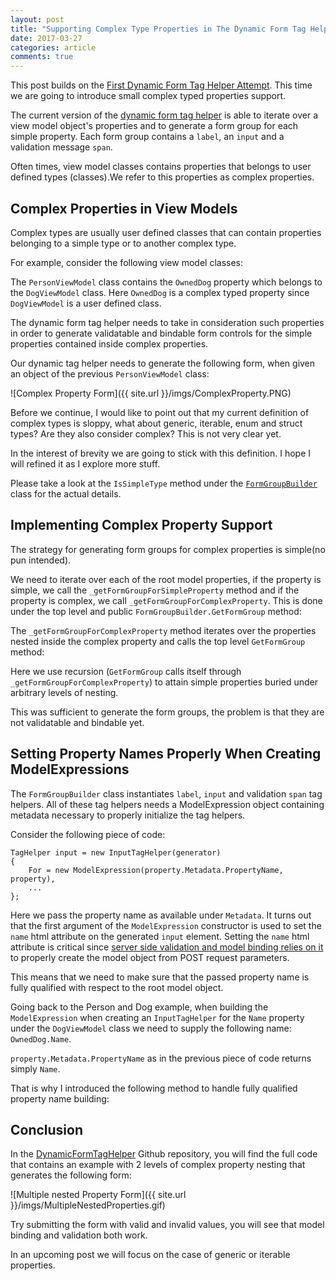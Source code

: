 ```yaml
---
layout: post
title: "Supporting Complex Type Properties in The Dynamic Form Tag Helper"
date: 2017-03-27
categories: article
comments: true
---
```


This post builds on the [First Dynamic Form Tag Helper Attempt](http://blog.techdominator.com/article/first-dynamic-form-tag-helper-attempt.html). This time we are going to introduce small complex typed properties support.

The current version of the [dynamic form tag helper](https://github.com/MissaouiChedy/DynamicFormTagHelper/tree/first_attempt) is able to iterate over a view model object's properties and to generate a form group for each simple property. Each form group contains a `label`, an `input` and a validation message `span`.

Often times, view model classes contains properties that belongs to user defined types (classes).We refer to this properties as complex properties.

## Complex Properties in View Models

Complex types are usually user defined classes that can contain properties belonging to a simple type or to another complex type.

For example, consider the following view model classes:
<script src="https://gist.github.com/MissaouiChedy/bf4de4cb7166270b84a0575c9355539b.js"></script>

The `PersonViewModel` class contains the `OwnedDog` property which belongs to the `DogViewModel` class. Here `OwnedDog` is a complex typed property since `DogViewModel` is a user defined class.

The dynamic form tag helper needs to take in consideration such properties in order to generate validatable and bindable form controls for the simple properties contained inside complex properties.

Our dynamic tag helper needs to generate the following form, when given an object of the previous `PersonViewModel` class:

<div class="img-container">
![Complex Property Form]({{ site.url }}/imgs/ComplexProperty.PNG)
</div>

Before we continue, I would like to point out that my current definition of complex types is sloppy, what about generic, iterable, enum and struct types? Are they also consider complex? This is not very clear yet.

In the interest of brevity we are going to stick with this definition. I hope I will refined it as I explore more stuff.

Please take a look at the `IsSimpleType` method under the [`FormGroupBuilder`](https://github.com/MissaouiChedy/DynamicFormTagHelper/blob/master/TagHelpers/FormGroupBuilder.cs#L130) class for the actual details.

## Implementing Complex Property Support

The strategy for generating form groups for complex properties is simple(no pun intended).

We need to iterate over each of the root model properties, if the property is simple, we call the `_getFormGroupForSimpleProperty` method and if the property is complex, we call `_getFormGroupForComplexProperty`. This is done under the top level and public `FormGroupBuilder.GetFormGroup` method:
<script src="https://gist.github.com/MissaouiChedy/19753a94d7d3f7865186bab07c3615b9.js"></script>

The `_getFormGroupForComplexProperty` method iterates over the properties nested inside the complex property and calls the top level `GetFormGroup` method:

<script src="https://gist.github.com/MissaouiChedy/77f9488e60987e5cb5028f4e41f74ac9.js"></script>

Here we use recursion (`GetFormGroup` calls itself through `_getFormGroupForComplexProperty`) to attain simple properties buried under arbitrary levels of nesting.

This was sufficient to generate the form groups, the problem is that they are not validatable and bindable yet.

## Setting Property Names Properly When Creating ModelExpressions

The `FormGroupBuilder` class instantiates `label`, `input` and validation `span` tag helpers. All of these tag helpers needs a ModelExpression object containing metadata necessary to properly initialize the tag helpers.

Consider the following piece of code:

```
TagHelper input = new InputTagHelper(generator)
{
    For = new ModelExpression(property.Metadata.PropertyName, property),
    ...
};
```
Here we pass the property name as available under `Metadata`. It turns out that the first argument of the `ModelExpression` constructor is used to set the `name` html attribute on the generated `input` element. Setting the `name` html attribute is critical since [server side validation and model binding relies on it](https://docs.microsoft.com/en-us/aspnet/core/mvc/models/model-binding#how-model-binding-works) to properly create the model object from POST request parameters.

This means that we need to make sure that the passed property name is fully qualified with respect to the root model object.

Going back to the Person and Dog example, when building the `ModelExpression` when creating an `InputTagHelper` for the `Name` property under the `DogViewModel` class we need to supply the following name: `OwnedDog.Name`.

`property.Metadata.PropertyName` as in the previous piece of code returns simply `Name`.

That is why I introduced the following method to handle fully qualified property name building:

<script src="https://gist.github.com/MissaouiChedy/180f2b59d7935e63bd8b6b7e3a72438e.js"></script>

## Conclusion

In the [DynamicFormTagHelper](https://github.com/MissaouiChedy/DynamicFormTagHelper) Github repository, you will find the full code that contains an example with 2 levels of complex property nesting that generates the following form:
<div class="img-container">
![Multiple nested Property Form]({{ site.url }}/imgs/MultipleNestedProperties.gif)
</div>

Try submitting the form with valid and invalid values, you will see that model binding and validation both work.

In an upcoming post we will focus on the case of generic or iterable properties.



